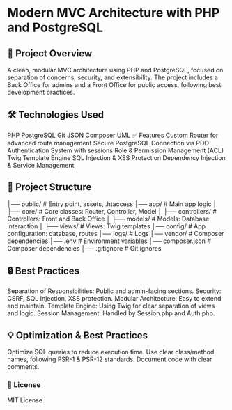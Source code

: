 # Modern MVC Architecture with PHP and PostgreSQL


## 🚀 Project Overview
A clean, modular MVC architecture using PHP and PostgreSQL, focused on separation of concerns, security, and extensibility. The project includes a Back Office for admins and a Front Office for public access, following best development practices.

## 🛠 Technologies Used

PHP
PostgreSQL
Git
JSON
Composer
UML
✅ Features
Custom Router for advanced route management
Secure PostgreSQL Connection via PDO
Authentication System with sessions 
Role & Permission Management (ACL)
Twig Template Engine
SQL Injection & XSS Protection
Dependency Injection & Service Management


## 📁 Project Structure

│── public/                  # Entry point, assets, .htaccess
│── app/                     # Main app logic
│   ├── core/                # Core classes: Router, Controller, Model
│   ├── controllers/         # Controllers: Front and Back Office
│   ├── models/              # Models: Database interaction
│   ├── views/               # Views: Twig templates
│── config/                  # App configuration: database, routes
│── logs/                    # Logs
│── vendor/                  # Composer dependencies
│── .env                     # Environment variables
│── composer.json            # Composer dependencies
│── .gitignore               # Git ignores


## 🔒 Best Practices

Separation of Responsibilities: Public and admin-facing sections.
Security: CSRF, SQL Injection, XSS protection.
Modular Architecture: Easy to extend and maintain.
Template Engine: Using Twig for clear separation of views and logic.
Session Management: Handled by Session.php and Auth.php.


## 💡 Optimization & Best Practices

Optimize SQL queries to reduce execution time.
Use clear class/method names, following PSR-1 & PSR-12 standards.
Document code with clear comments.


### 📄 License
MIT License